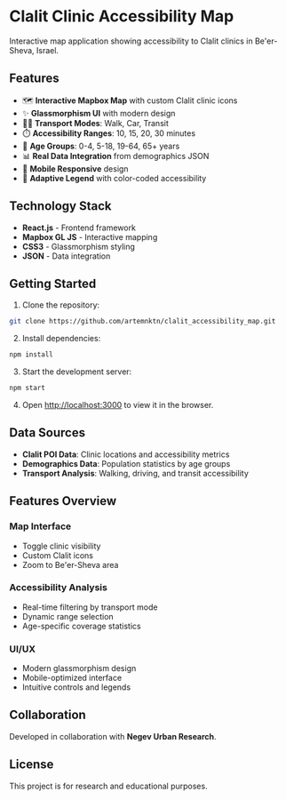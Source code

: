 # Clalit Clinic Accessibility Map

Interactive map application showing accessibility to Clalit clinics in Be'er-Sheva, Israel.

## Features

- 🗺️ **Interactive Mapbox Map** with custom Clalit clinic icons
- ✨ **Glassmorphism UI** with modern design
- 🚶‍♂️ **Transport Modes**: Walk, Car, Transit
- ⏱️ **Accessibility Ranges**: 10, 15, 20, 30 minutes
- 👥 **Age Groups**: 0-4, 5-18, 19-64, 65+ years
- 📊 **Real Data Integration** from demographics JSON
- 📱 **Mobile Responsive** design
- 🎨 **Adaptive Legend** with color-coded accessibility

## Technology Stack

- **React.js** - Frontend framework
- **Mapbox GL JS** - Interactive mapping
- **CSS3** - Glassmorphism styling
- **JSON** - Data integration

## Getting Started

1. Clone the repository:
```bash
git clone https://github.com/artemnktn/clalit_accessibility_map.git
```

2. Install dependencies:
```bash
npm install
```

3. Start the development server:
```bash
npm start
```

4. Open [http://localhost:3000](http://localhost:3000) to view it in the browser.

## Data Sources

- **Clalit POI Data**: Clinic locations and accessibility metrics
- **Demographics Data**: Population statistics by age groups
- **Transport Analysis**: Walking, driving, and transit accessibility

## Features Overview

### Map Interface
- Toggle clinic visibility
- Custom Clalit icons
- Zoom to Be'er-Sheva area

### Accessibility Analysis
- Real-time filtering by transport mode
- Dynamic range selection
- Age-specific coverage statistics

### UI/UX
- Modern glassmorphism design
- Mobile-optimized interface
- Intuitive controls and legends

## Collaboration

Developed in collaboration with **Negev Urban Research**.

## License

This project is for research and educational purposes.